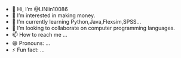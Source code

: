 - 👋 Hi, I’m @LINlin10086
- 👀 I’m interested in making money.
- 🌱 I’m currently learning Python,Java,Flexsim,SPSS...
- 💞️ I’m looking to collaborate on computer programming languages.
- 📫 How to reach me ...
- 😄 Pronouns: ...
- ⚡ Fun fact: ...

<!---
LINlin10086/LINlin10086 is a ✨ special ✨ repository because its `README.md` (this file) appears on your GitHub profile.
You can click the Preview link to take a look at your changes.
--->
